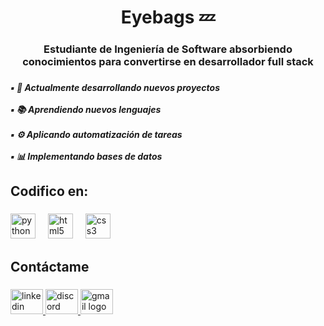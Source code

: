 <h1 align="center">Eyebags 💤</h1>

###

<h3 align="center">Estudiante de Ingeniería de Software absorbiendo conocimientos para convertirse en desarrollador full stack</h3>

###

<h5 align="left">▪️ 🎯 Actualmente desarrollando nuevos proyectos<br><br>▪️ 📚 Aprendiendo nuevos lenguajes<br><br>▪️ ⚙️ Aplicando automatización de tareas<br><br>▪️ 📊 Implementando bases de datos</h5>

###

<h2 align="left">Codifico en:</h2>

###

<div align="left">
  <img src="https://cdn.jsdelivr.net/gh/devicons/devicon/icons/python/python-original.svg" height="40" alt="python logo"  />
  <img width="12" />
  <img src="https://cdn.jsdelivr.net/gh/devicons/devicon/icons/html5/html5-original.svg" height="40" alt="html5 logo"  />
  <img width="12" />
  <img src="https://cdn.jsdelivr.net/gh/devicons/devicon/icons/css3/css3-original.svg" height="40" alt="css3 logo"  />
</div>

###

<h2 align="left">Contáctame</h2>

###

<div align="left">
  <a href="https://www.linkedin.com/in/marlon-ayala-veintemilla-752a96281/" target="_blank">
    <img src="https://raw.githubusercontent.com/maurodesouza/profile-readme-generator/master/src/assets/icons/social/linkedin/default.svg" width="52" height="40" alt="linkedin logo"  />
  </a>
  <a href="eyeb4gs_" target="_blank">
    <img src="https://raw.githubusercontent.com/maurodesouza/profile-readme-generator/master/src/assets/icons/social/discord/default.svg" width="52" height="40" alt="discord logo"  />
  </a>
  <a href="iammarlonayala@gmail.com" target="_blank">
    <img src="https://raw.githubusercontent.com/maurodesouza/profile-readme-generator/master/src/assets/icons/social/gmail/default.svg" width="52" height="40" alt="gmail logo"  />
  </a>
</div>

###
